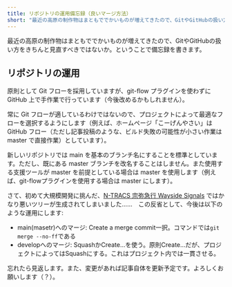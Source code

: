 ```yaml
---
title: リポジトリの運用備忘録（良いマージ方法）
short: "最近の高原の制作物はまともででかいものが増えてきたので、GitやGitHubの扱い方をきちんと見直すべきではないか。ということで備忘録を書きます。"
---
```


最近の高原の制作物はまともででかいものが増えてきたので、GitやGitHubの扱い方をきちんと見直すべきではないか。ということで備忘録を書きます。

## リポジトリの運用

原則として Git フローを採用していますが、git-flow プラグインを使わずに GitHub 上で手作業で行っています（今後改めるかもしれません）。

常に Git フローが適しているわけではないので、プロジェクトによって最適なフローを選択するようにします（例えば、ホームページ「こーげんやさい」は GitHub フロー（ただし記事投稿のような、ビルド失敗の可能性が小さい作業は master で直接作業）としています）。

新しいリポジトリでは main を基本のブランチ名にすることを標準としています。ただし、既にある master ブランチを改名することはしません。また使用する支援ツールが master を前提としている場合は master を使用します（例えば、git-flowプラグインを使用する場合は master にします）。

さて、初めて大規模開発に挑んだ、[N-TRACS 宗弥急行 Wayside Signals](https://github.com/nona-takahara/n-tracs-soya-express) ではかなり悪いツリーが生成されてしまいました……　この反省として、今後は以下のような運用にします:

- main(masetr)へのマージ: Create a merge commit一択。コマンドでは`git merge --no-ff`である
- developへのマージ: SquashかCreate...を使う。原則Create...だが、プロジェクトによってはSquashにする。これはプロジェクト内では一貫させる。

忘れたら見返します。また、変更があれば記事自体を更新予定です。よろしくお願いします（？）。
